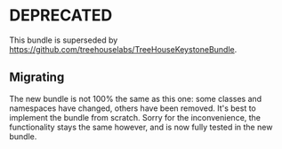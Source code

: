 DEPRECATED
==========

This bundle is superseded by https://github.com/treehouselabs/TreeHouseKeystoneBundle.

## Migrating
The new bundle is not 100% the same as this one: some classes and namespaces have 
changed, others have been removed. It's best to implement the bundle from scratch.
Sorry for the inconvenience, the functionality stays the same however, and is now
fully tested in the new bundle.
